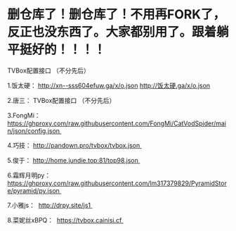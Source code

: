 # 删仓库了！删仓库了！不用再FORK了，反正也没东西了。大家都别用了。跟着躺平挺好的！！！！

TVBox配置接口  （不分先后） 
 

1.饭太硬： 
http://xn--sss604efuw.ga/x/o.json 
http://饭太硬.ga/x/o.json 


2.唐三： 
TVBox配置接口  （不分先后） 


3.FongMi：
https://ghproxy.com/raw.githubusercontent.com/FongMi/CatVodSpider/main/json/config.json 


4.巧技：
http://pandown.pro/tvbox/tvbox.json 


5.俊于：
http://home.jundie.top:81/top98.json 


6.霜辉月明py：
https://ghproxy.com/raw.githubusercontent.com/lm317379829/PyramidStore/pyramid/py.json 



7.小雅js： 
http://drpy.site/js1 



8.菜妮丝xBPQ： 
https://tvbox.cainisi.cf 
 
 
 
 
 

